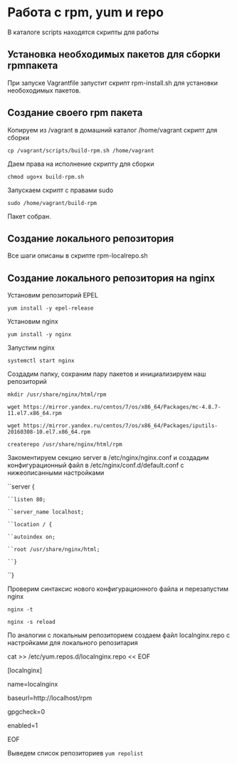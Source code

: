 # Работа с rpm, yum и repo

В каталоге scripts находятся скрипты для работы

## Установка необходимых пакетов для сборки rpmпакета

При запуске Vagrantfile запустит скрипт rpm-install.sh для установки необоходимых пакетов.

## Создание своего rpm пакета

Копируем из /vagrant в домашний каталог /home/vagrant скрипт для сборки

``cp /vagrant/scripts/build-rpm.sh /home/vagrant``

Даем права на исполнение скрипту для сборки

``chmod ugo+x build-rpm.sh``

Запускаем скрипт с правами sudo

``sudo /home/vagrant/build-rpm``

Пакет собран.

## Создание локального репозитория

Все шаги описаны в скрипте rpm-localrepo.sh

## Создание локального репозитория на nginx

Установим репозиторий EPEL

``yum install -y epel-release``

Установим nginx 

``yum install -y nginx``

Запустим nginx

``systemctl start nginx``

Создадим папку, сохраним пару пакетов и инициализируем наш репозиторий

``mkdir /usr/share/nginx/html/rpm``

``wget https://mirror.yandex.ru/centos/7/os/x86_64/Packages/mc-4.8.7-11.el7.x86_64.rpm``

``wget https://mirror.yandex.ru/centos/7/os/x86_64/Packages/iputils-20160308-10.el7.x86_64.rpm``

``createrepo /usr/share/nginx/html/rpm``

Закоментируем секцию server в /etc/nginx/nginx.conf и создадим конфигурационный файл в /etc/nginx/conf.d/default.conf с нижеописанными настройками

  ``server {

    ``listen 80;

    ``server_name localhost;

    ``location / {

    ``autoindex on;

    ``root /usr/share/nginx/html;

    ``}

  ``}

Проверим синтаксис нового конфигурационного файла и перезапустим nginx

``nginx -t``

``nginx -s reload``

По аналогии с локальным репозиторием cоздаем файл localnginx.repo с настройками для локального репозитария

  cat >> /etc/yum.repos.d/localnginx.repo << EOF

  [localnginx]

  name=localnginx

  baseurl=http://localhost/rpm

  gpgcheck=0

  enabled=1

  EOF

Выведем список репозиториев
``yum repolist``
